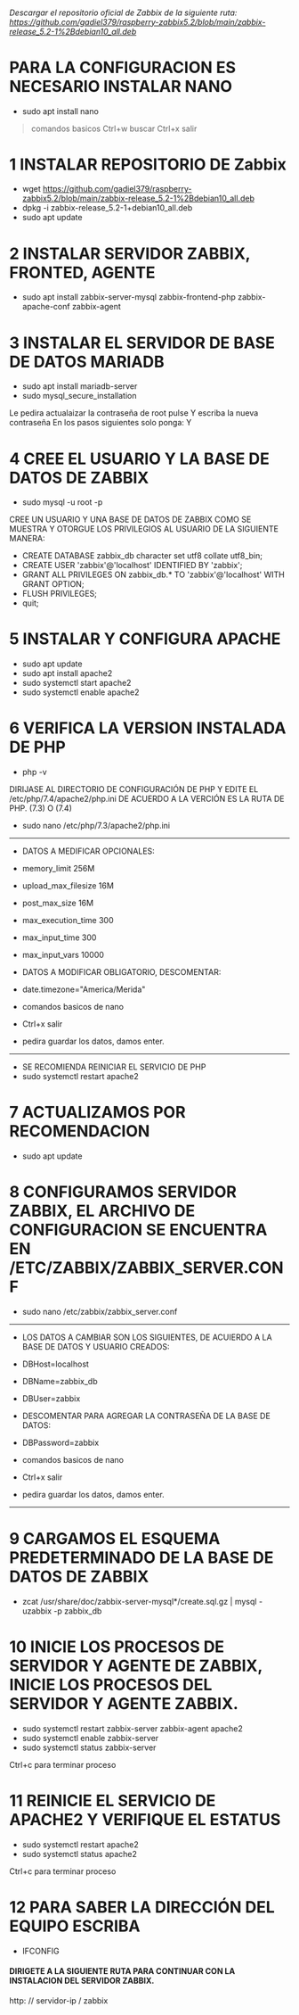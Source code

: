 ###### Descargar el repositorio oficial de Zabbix de la siguiente ruta: https://github.com/gadiel379/raspberry-zabbix5.2/blob/main/zabbix-release_5.2-1%2Bdebian10_all.deb
 
 # PARA LA CONFIGURACION ES NECESARIO INSTALAR NANO
  * sudo apt install nano
 
>  comandos basicos
> Ctrl+w buscar
> Ctrl+x salir
  
 
# 1 INSTALAR REPOSITORIO DE Zabbix
* wget https://github.com/gadiel379/raspberry-zabbix5.2/blob/main/zabbix-release_5.2-1%2Bdebian10_all.deb
* dpkg -i zabbix-release_5.2-1+debian10_all.deb
* sudo apt update
 
 
# 2 INSTALAR SERVIDOR ZABBIX, FRONTED, AGENTE
* sudo apt install zabbix-server-mysql zabbix-frontend-php zabbix-apache-conf zabbix-agent


# 3 INSTALAR EL SERVIDOR DE BASE DE DATOS MARIADB
* sudo apt install mariadb-server
* sudo mysql_secure_installation

 Le pedira actualaizar la contraseña de root pulse Y escriba la nueva contraseña
 En los pasos siguientes solo ponga: Y
  
  
# 4 CREE EL USUARIO Y LA BASE DE DATOS DE ZABBIX
* sudo mysql -u root -p

CREE UN USUARIO Y UNA BASE DE DATOS DE ZABBIX COMO SE MUESTRA Y OTORGUE LOS PRIVILEGIOS
AL USUARIO DE LA SIGUIENTE MANERA:

* CREATE DATABASE zabbix_db character set utf8 collate utf8_bin;
* CREATE USER 'zabbix'@'localhost' IDENTIFIED BY 'zabbix';
* GRANT ALL PRIVILEGES ON zabbix_db.* TO 'zabbix'@'localhost' WITH GRANT OPTION;
* FLUSH PRIVILEGES;
* quit;


# 5 INSTALAR Y CONFIGURA APACHE
 * sudo apt update
 * sudo apt install  apache2 
 * sudo systemctl start apache2
 * sudo systemctl enable apache2


# 6 VERIFICA LA VERSION INSTALADA DE PHP
 * php -v  

DIRIJASE AL DIRECTORIO DE CONFIGURACIÓN DE PHP Y EDITE EL /etc/php/7.4/apache2/php.ini 
DE ACUERDO A LA VERCIÓN ES LA RUTA DE PHP. (7.3) O (7.4)

* sudo nano /etc/php/7.3/apache2/php.ini   
 
******************************************
* DATOS A MEDIFICAR OPCIONALES:
* memory_limit 256M
* upload_max_filesize 16M
* post_max_size 16M
* max_execution_time 300
* max_input_time 300
* max_input_vars 10000

* DATOS A MODIFICAR OBLIGATORIO, DESCOMENTAR:
* date.timezone="America/Merida"

* comandos basicos de nano
* Ctrl+x salir
* pedira guardar los datos, damos enter.
*******************************************

* SE RECOMIENDA REINICIAR EL SERVICIO DE PHP
* sudo systemctl restart apache2


# 7 ACTUALIZAMOS POR RECOMENDACION
* sudo apt update


# 8 CONFIGURAMOS SERVIDOR ZABBIX, EL ARCHIVO DE CONFIGURACION SE ENCUENTRA EN /ETC/ZABBIX/ZABBIX_SERVER.CONF
* sudo nano /etc/zabbix/zabbix_server.conf
 
*********************************************************************************************
* LOS DATOS A CAMBIAR SON LOS SIGUIENTES, DE ACUIERDO A LA BASE DE DATOS Y USUARIO CREADOS:
* DBHost=localhost
* DBName=zabbix_db
* DBUser=zabbix

* DESCOMENTAR PARA AGREGAR LA CONTRASEÑA DE LA BASE DE DATOS:
* DBPassword=zabbix

* comandos basicos de nano
* Ctrl+x salir
* pedira guardar los datos, damos enter.
*********************************************************************************************


# 9 CARGAMOS EL ESQUEMA PREDETERMINADO DE LA BASE DE DATOS DE ZABBIX
* zcat /usr/share/doc/zabbix-server-mysql*/create.sql.gz | mysql -uzabbix -p zabbix_db


# 10 INICIE LOS PROCESOS DE SERVIDOR Y AGENTE DE ZABBIX, INICIE LOS PROCESOS  DEL SERVIDOR  Y AGENTE ZABBIX.
* sudo systemctl restart zabbix-server zabbix-agent apache2
* sudo systemctl enable zabbix-server
* sudo systemctl status zabbix-server

Ctrl+c para terminar proceso


# 11 REINICIE EL SERVICIO DE APACHE2 Y VERIFIQUE EL ESTATUS
* sudo systemctl restart apache2
* sudo systemctl status apache2

Ctrl+c para terminar proceso


# 12 PARA SABER LA DIRECCIÓN DEL EQUIPO ESCRIBA
* IFCONFIG

#### DIRIGETE A LA SIGUIENTE RUTA PARA CONTINUAR CON LA INSTALACION DEL SERVIDOR ZABBIX.
http: // servidor-ip / zabbix
